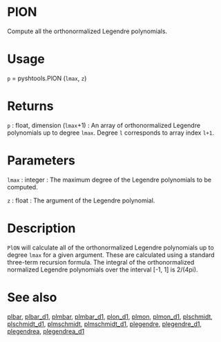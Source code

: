 # PlON

Compute all the orthonormalized Legendre polynomials.

# Usage

`p` = pyshtools.PlON (`lmax`, `z`)

# Returns

`p` : float, dimension (`lmax`+1)
:   An array of orthonormalized Legendre polynomials up to degree `lmax`. Degree `l` corresponds to array index `l+1`.

# Parameters

`lmax` : integer
:   The maximum degree of the Legendre polynomials to be computed.

`z` : float
:   The argument of the Legendre polynomial.

# Description

`PlON` will calculate all of the orthonormalized Legendre polynomials up to degree `lmax` for a given argument. These are calculated using a standard three-term recursion formula. The integral of the orthonormalized normalized Legendre polynomials over the interval [-1, 1] is 2/(4pi).

# See also

[plbar](pyplbar.html), [plbar_d1](pyplbar_d1.html), [plmbar](pyplmbar.html), [plmbar_d1](pyplmbar_d1.html), [plon_d1](pyplon_d1.html), [plmon](pyplmon.html), [plmon_d1](pyplmon_d1.html), [plschmidt](pyplschmidt.html), [plschmidt_d1](pyplschmidt_d1.html), [plmschmidt](pyplmschmidt.html), [plmschmidt_d1](pyplmschmidt_d1.html), [plegendre](pyplegendre.html), [plegendre_d1](pyplegendre_d1.html), [plegendrea](pyplegendrea.html), [plegendrea_d1](pyplegendrea_d1.html)
